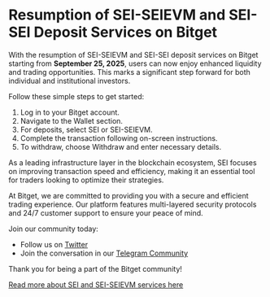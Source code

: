 # Resumption of SEI-SEIEVM and SEI-SEI Deposit Services on Bitget

With the resumption of SEI-SEIEVM and SEI-SEI deposit services on Bitget starting from **September 25, 2025**, users can now enjoy enhanced liquidity and trading opportunities. This marks a significant step forward for both individual and institutional investors.

Follow these simple steps to get started:
1. Log in to your Bitget account.
2. Navigate to the Wallet section.
3. For deposits, select SEI or SEI-SEIEVM.
4. Complete the transaction following on-screen instructions.
5. To withdraw, choose Withdraw and enter necessary details.

As a leading infrastructure layer in the blockchain ecosystem, SEI focuses on improving transaction speed and efficiency, making it an essential tool for traders looking to optimize their strategies.

At Bitget, we are committed to providing you with a secure and efficient trading experience. Our platform features multi-layered security protocols and 24/7 customer support to ensure your peace of mind.

Join our community today:
- Follow us on [Twitter](https://twitter.com/bitgetglobal)
- Join the conversation in our [Telegram Community](https://t.me/BitgetENOfficial)

Thank you for being a part of the Bitget community! 

[Read more about SEI and SEI-SEIEVM services here](https://chain-base.xyz/resumption-of-sei-seievm-and-sei-sei-deposit-services-on-bitget)
